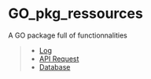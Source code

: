 # GO_pkg_ressources
A GO package full of functionnalities

> - [Log](./log/README.md)
> - [API Request](./request/README.md)
> - [Database](./db/README.md)
